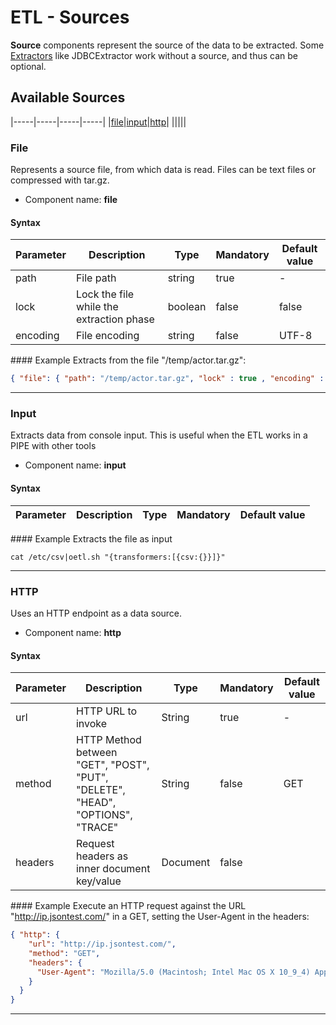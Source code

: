 <!-- proofread 2015-12-11 SAM -->
# ETL - Sources

**Source** components represent the source of the data to be extracted. Some [Extractors](Extractor.md) like JDBCExtractor work without a source, and thus can be optional.

## Available Sources

|-----|-----|-----|-----|
|[file](Source.md#file)|[input](Source.md#input)|[http](Source.md#http)|
|<!-- PH -->|<!-- PH -->|<!-- PH -->|<!-- PH -->| 

### File
Represents a source file, from which data is read. Files can be text files or compressed with tar.gz.

- Component name: **file**

#### Syntax
| Parameter | Description | Type | Mandatory | Default value |
|-----------|-------------|------|-----------|-----------|
|path|File path|string|true|-|
|lock|Lock the file while the extraction phase|boolean|false|false|
|encoding|File encoding|string|false|UTF-8|


#### Example
Extracts from the file "/temp/actor.tar.gz":

```json
{ "file": { "path": "/temp/actor.tar.gz", "lock" : true , "encoding" : "UTF-8"} }
```

-----

### Input
Extracts data from console input. This is useful when the ETL works in a PIPE with other tools

- Component name: **input**

#### Syntax
| Parameter | Description | Type | Mandatory | Default value |
|-----------|-------------|------|-----------|-----------|

#### Example
Extracts the file as input

```
cat /etc/csv|oetl.sh "{transformers:[{csv:{}}]}"
```
-----

### HTTP
Uses an HTTP endpoint as a data source.

- Component name: **http**

#### Syntax
| Parameter | Description | Type | Mandatory | Default value |
|-----------|-------------|------|-----------|-----------|
|url|HTTP URL to invoke|String|true|-|
|method|HTTP Method between "GET", "POST", "PUT", "DELETE", "HEAD", "OPTIONS", "TRACE"|String|false|GET|
|headers|Request headers as inner document key/value|Document|false| |

#### Example
Execute an HTTP request against the URL "http://ip.jsontest.com/" in a GET, setting the User-Agent in the headers:

```json
{ "http": {
    "url": "http://ip.jsontest.com/",
    "method": "GET",
    "headers": {
      "User-Agent": "Mozilla/5.0 (Macintosh; Intel Mac OS X 10_9_4) AppleWebKit/537.36 (KHTML, like Gecko) Chrome/36.0.1985.125 Safari/537.36"
    }
  }
}
```

-----

